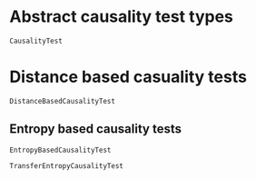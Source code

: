 
# Abstract causality test types

```@docs
CausalityTest
```

# Distance based casuality tests

```@docs
DistanceBasedCausalityTest
```

## Entropy based causality tests

```@docs
EntropyBasedCausalityTest
```

```@docs
TransferEntropyCausalityTest
```
